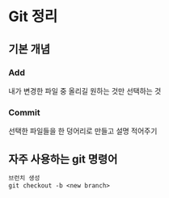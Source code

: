 # Git 정리

## 기본 개념

### Add
내가 변경한 파일 중 올리길 원하는 것만 선택하는 것

### Commit
선택한 파일들을 한 덩어리로 만들고 설명 적어주기

## 자주 사용하는 git 명령어

``` diff
브런치 생성  
git checkout -b <new branch>
```